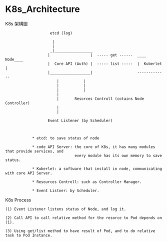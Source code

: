 # K8s_Architecture
K8s 架構圖




                        etcd (log) 
                        
                         |
                         |
                        _|_________________                    
                       |                  |  ----- get ------  ____ Node____   
                       |  Core API (Auth) |  ----- list -----  |  Kuberlet |
                       |__________________|                    -------------
                           |           |
                           |           |
                           |           |
                           |           
                           |       Resorces Controll (cotains Node Controller)
                           |
                           |
                           
                       Event Listener (by Scheduler)
                         
                    
                    
                * etcd: to save status of node
                
                * code API Server: the core of K8s, it has many modules that provide services, and
                                   every module has its own memory to save status.
                
                * Kuberlet: a software that install in node, communicating with core API Server.
                
                * Resources Controll: such as Controller Manager.
                
                * Event Listner: by Scheduler.
                


K8s Process

    (1) Event Listener listens status of Node, and log it.

    (2) Call API to call relative method for the resorce to Pod depends on (1).

    (3) Using get/list method to have result of Pod, and to do relative task to Pod Instance.




